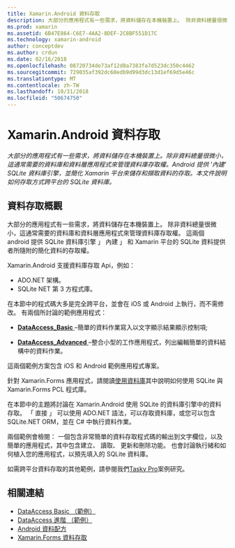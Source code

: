 ```yaml
---
title: Xamarin.Android 資料存取
description: 大部分的應用程式有一些需求，將資料儲存在本機裝置上。 除非資料總量很微小，這通常需要的資料庫和資料層應用程式來管理資料庫存取權。  Android 提供 '內建' SQLite 資料庫引擎，並簡化 Xamarin 平台來儲存和擷取資料的存取。 本文件說明如何存取方式跨平台的 SQLite 資料庫。
ms.prod: xamarin
ms.assetid: 6B47E864-C6E7-4AA2-8DEF-2C8BF551D17C
ms.technology: xamarin-android
author: conceptdev
ms.author: crdun
ms.date: 02/16/2018
ms.openlocfilehash: 08720734de73af12d8a7383fa7d523dc350c4462
ms.sourcegitcommit: 729035af392dc60edb9d99d3dc13d1ef69d5e46c
ms.translationtype: MT
ms.contentlocale: zh-TW
ms.lasthandoff: 10/31/2018
ms.locfileid: "50674750"
---
```

# <a name="xamarinandroid-data-access"></a>Xamarin.Android 資料存取

_大部分的應用程式有一些需求，將資料儲存在本機裝置上。除非資料總量很微小，這通常需要的資料庫和資料層應用程式來管理資料庫存取權。Android 提供 '內建' SQLite 資料庫引擎，並簡化 Xamarin 平台來儲存和擷取資料的存取。本文件說明如何存取方式跨平台的 SQLite 資料庫。_

## <a name="data-access-overview"></a>資料存取概觀

大部分的應用程式有一些需求，將資料儲存在本機裝置上。 除非資料總量很微小，這通常需要的資料庫和資料層應用程式來管理資料庫存取權。 這兩個 android 提供 SQLite 資料庫引擎 」 內建 」 和 Xamarin 平台的 SQLite 資料提供者所隨附的簡化資料的存取權。

Xamarin.Android 支援資料庫存取 Api，例如：

- ADO.NET 架構。
- SQLite NET 第 3 方程式庫。

在本節中的程式碼大多是完全跨平台，並會在 iOS 或 Android 上執行，而不需修改。 有兩個所討論的範例應用程式：

- [**DataAccess_Basic** ](https://github.com/xamarin/mobile-samples/tree/master/DataAccess/Basic) &ndash;簡單的資料作業寫入以文字顯示結果顯示控制項;

- [**DataAccess_Advanced** ](https://github.com/xamarin/mobile-samples/tree/master/DataAccess/Advanced) &ndash;整合小型的工作應用程式，列出編輯簡單的資料結構中的資料作業。

這兩個範例方案包含 iOS 和 Android 範例應用程式專案。

針對 Xamarin.Forms 應用程式，請閱讀[使用資料庫](~/xamarin-forms/app-fundamentals/databases.md)其中說明如何使用 SQLite 與 Xamarin.Forms PCL 程式庫。

在本節中的主題將討論在 Xamarin.Android 使用 SQLite 的資料庫引擎中的資料存取。 「 直接 」 可以使用 ADO.NET 語法，可以存取資料庫，或您可以包含 SQLite.NET ORM，並在 C# 中執行資料作業。

兩個範例會檢閱： 一個包含非常簡單的資料存取程式碼的輸出到文字欄位，以及簡單的應用程式，其中包含建立、 讀取、 更新和刪除功能。 也會討論執行緒和如何植入您的應用程式，以預先填入的 SQLite 資料庫。

如需跨平台資料存取的其他範例，請參閱我們[Tasky Pro](~/cross-platform/app-fundamentals/building-cross-platform-applications/case-study-tasky.md)案例研究。


## <a name="related-links"></a>相關連結

- [DataAccess Basic （範例）](https://github.com/xamarin/mobile-samples/tree/master/DataAccess/Basic)
- [DataAccess 進階 （範例）](https://github.com/xamarin/mobile-samples/tree/master/DataAccess/Advanced)
- [Android 資料配方](https://github.com/xamarin/recipes/tree/master/Recipes/android/data)
- [Xamarin.Forms 資料存取](~/xamarin-forms/app-fundamentals/databases.md)
